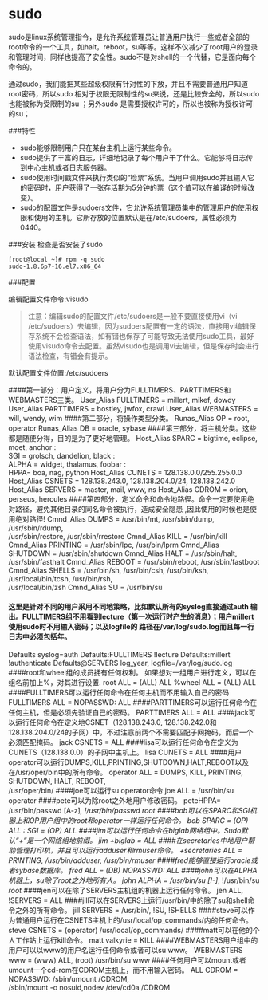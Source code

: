 # sudo
sudo是linux系统管理指令，是允许系统管理员让普通用户执行一些或者全部的root命令的一个工具，如halt，reboot，su等等。这样不仅减少了root用户的登录 和管理时间，同样也提高了安全性。sudo不是对shell的一个代替，它是面向每个命令的。

通过sudo，我们能把某些超级权限有针对性的下放，并且不需要普通用户知道root密码，所以sudo 相对于权限无限制性的su来说，还是比较安全的，所以sudo 也能被称为受限制的su ；另外sudo 是需要授权许可的，所以也被称为授权许可的su；

###特性
* sudo能够限制用户只在某台主机上运行某些命令。
* sudo提供了丰富的日志，详细地记录了每个用户干了什么。它能够将日志传到中心主机或者日志服务器。
* sudo使用时间戳文件来执行类似的“检票”系统。当用户调用sudo并且输入它的密码时，用户获得了一张存活期为5分钟的票（这个值可以在编译的时候改变）。
* sudo的配置文件是sudoers文件，它允许系统管理员集中的管理用户的使用权限和使用的主机。它所存放的位置默认是在/etc/sudoers，属性必须为0440。


###安装
检查是否安装了sudo

```
[root@local ~]# rpm -q sudo
sudo-1.8.6p7-16.el7.x86_64
```

###配置

编辑配置文件命令:visudo

>注意：编辑sudo的配置文件/etc/sudoers是一般不要直接使用vi（vi /etc/sudoers）去编辑，因为sudoers配置有一定的语法，直接用vi编辑保存系统不会检查语法，如有错也保存了可能导致无法使用sudo工具，最好使用visudo命令去配置。虽然visudo也是调用vi去编辑，但是保存时会进行语法检查，有错会有提示。

默认配置文件位置:/etc/sudoers


####第一部分：用户定义，将用户分为FULLTIMERS、PARTTIMERS和WEBMASTERS三类。
User_Alias FULLTIMERS = millert, mikef, dowdy
User_Alias PARTTIMERS = bostley, jwfox, crawl
User_Alias WEBMASTERS = will, wendy, wim
####第二部分，将操作类型分类。
Runas_Alias OP = root, operator
Runas_Alias DB = oracle, sybase
####第三部分，将主机分类。这些都是随便分得，目的是为了更好地管理。
Host_Alias SPARC = bigtime, eclipse, moet, anchor :\
SGI = grolsch, dandelion, black :\
ALPHA = widget, thalamus, foobar :\
HPPA= boa, nag, python
Host_Alias CUNETS = 128.138.0.0/255.255.0.0
Host_Alias CSNETS = 128.138.243.0, 128.138.204.0/24, 128.138.242.0
Host_Alias SERVERS = master, mail, www, ns
Host_Alias CDROM = orion, perseus, hercules
####第四部分，定义命令和命令地路径。命令一定要使用绝对路径，避免其他目录的同名命令被执行，造成安全隐患 ,因此使用的时候也是使用绝对路径!
Cmnd_Alias DUMPS = /usr/bin/mt, /usr/sbin/dump, /usr/sbin/rdump,\
/usr/sbin/restore, /usr/sbin/rrestore
Cmnd_Alias KILL = /usr/bin/kill
Cmnd_Alias PRINTING = /usr/sbin/lpc, /usr/bin/lprm
Cmnd_Alias SHUTDOWN = /usr/sbin/shutdown
Cmnd_Alias HALT = /usr/sbin/halt, /usr/sbin/fasthalt
Cmnd_Alias REBOOT = /usr/sbin/reboot, /usr/sbin/fastboot
Cmnd_Alias SHELLS = /usr/bin/sh, /usr/bin/csh, /usr/bin/ksh, \
/usr/local/bin/tcsh, /usr/bin/rsh, \
/usr/local/bin/zsh
Cmnd_Alias SU = /usr/bin/su
#### 这里是针对不同的用户采用不同地策略，比如默认所有的syslog直接通过auth 输出。FULLTIMERS组不用看到lecture（第一次运行时产生的消息）；用户millert使用sudo时不用输入密码；以及logfile的 路径在/var/log/sudo.log而且每一行日志中必须包括年。
Defaults syslog=auth
Defaults:FULLTIMERS !lecture
Defaults:millert !authenticate
Defaults@SERVERS log_year, logfile=/var/log/sudo.log
####root和wheel组的成员拥有任何权利。 如果想对一组用户进行定义，可以在组名前加上%，对其进行设置.
root ALL = (ALL) ALL
%wheel ALL = (ALL) ALL
####FULLTIMERS可以运行任何命令在任何主机而不用输入自己的密码
FULLTIMERS ALL = NOPASSWD: ALL
####PARTTIMERS可以运行任何命令在任何主机，但是必须先验证自己的密码。
PARTTIMERS ALL = ALL
####jack可以运行任何命令在定义地CSNET（128.138.243.0, 128.138.242.0和128.138.204.0/24的子网）中，不过注意前两个不需要匹配子网掩码，而后一个必须匹配掩码。
jack CSNETS = ALL
####lisa可以运行任何命令在定义为CUNETS（128.138.0.0）的子网中主机上。
lisa CUNETS = ALL
####用户operator可以运行DUMPS,KILL,PRINTING,SHUTDOWN,HALT,REBOOT以及在/usr/oper/bin中的所有命令。
operator ALL = DUMPS, KILL, PRINTING, SHUTDOWN, HALT, REBOOT,\
/usr/oper/bin/
####joe可以运行su operator命令
joe ALL = /usr/bin/su operator
####pete可以为除root之外地用户修改密码。
peteHPPA= /usr/bin/passwd [A-z]*, !/usr/bin/passwd root
####bob可以在SPARC和SGI机器上和OP用户组中的root和operator一样运行任何命令。
bob SPARC = (OP) ALL : SGI = (OP) ALL
####jim可以运行任何命令在biglab网络组中。Sudo默认“+”是一个网络组地前缀。
jim +biglab = ALL
####在secretaries中地用户帮助管理打印机，并且可以运行adduser和rmuser命令。
+secretaries ALL = PRINTING, /usr/bin/adduser, /usr/bin/rmuser
####fred能够直接运行oracle或者sybase数据库。
fred ALL = (DB) NOPASSWD: ALL
####john可以在ALPHA机器上，su除了root之外地所有人。
john ALPHA = /usr/bin/su [!-]*, !/usr/bin/su *root*
####jen可以在除了SERVERS主机组的机器上运行任何命令。
jen ALL, !SERVERS = ALL
####jill可以在SERVERS上运行/usr/bin/中的除了su和shell命令之外的所有命令。
jill SERVERS = /usr/bin/, !SU, !SHELLS
####steve可以作为普通用户运行在CSNETS主机上的/usr/local/op_commands/内的任何命令。
steve CSNETS = (operator) /usr/local/op_commands/
####matt可以在他的个人工作站上运行kill命令。
matt valkyrie = KILL
####WEBMASTERS用户组中的用户可以以www的用户名运行任何命令或者可以su www。
WEBMASTERS www = (www) ALL, (root) /usr/bin/su www
####任何用户可以mount或者umount一个cd-rom在CDROM主机上，而不用输入密码。
ALL CDROM = NOPASSWD: /sbin/umount /CDROM,\
/sbin/mount -o nosuid\,nodev /dev/cd0a /CDROM

